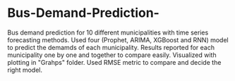# Bus-Demand-Prediction-
Bus demand prediction for 10 different municipalities with time series forecasting methods. 
Used four (Prophet, ARIMA, XGBoost and RNN)  model to predict the demamds of each municipality.
Results reported for each municipality one by one and together to compare easily. Visualized with plotting in "Grahps" folder.
Used RMSE metric to compare and decide the right model.

